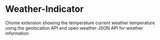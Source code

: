 # Weather-Indicator
Chome extension showing the temperature current weather temperature using the geolocation API and open weather JSON API for weather information
